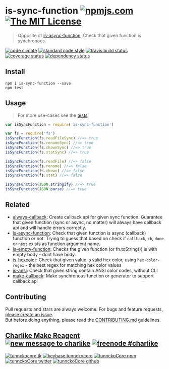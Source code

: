 # is-sync-function [![npmjs.com][npmjs-img]][npmjs-url] [![The MIT License][license-img]][license-url] 

> Opposite of [is-async-function](https://github.com/tunnckocore/is-async-function). Check that given function is synchronous.

[![code climate][codeclimate-img]][codeclimate-url] [![standard code style][standard-img]][standard-url] [![travis build status][travis-img]][travis-url] [![coverage status][coveralls-img]][coveralls-url] [![dependency status][david-img]][david-url]


## Install
```
npm i is-sync-function --save
npm test
```


## Usage
> For more use-cases see the [tests](./test.js)

```js
var isSyncFunction = require('is-sync-function')

var fs = require('fs')
isSyncFunction(fs.readFileSync) //=> true
isSyncFunction(fs.renameSync) //=> true
isSyncFunction(fs.chownSync) //=> true
isSyncFunction(fs.statSync) //=> true

isSyncFunction(fs.readFile) //=> false
isSyncFunction(fs.rename) //=> false
isSyncFunction(fs.chown) //=> false
isSyncFunction(fs.stat) //=> false

isSyncFunction(JSON.stringify) //=> true
isSyncFunction(JSON.parse) //=> true
```


## Related
- [always-callback](https://github.com/tunnckocore/always-callback): Create callback api for given sync function. Guarantee that given function (sync or async, no matter) will always have callback api and will handle errors correctly.
- [is-async-function](https://github.com/tunnckocore/is-async-function): Check that given function is async (callback) function or not. Trying to guess that based on check if `callback`, `cb`, `done` or `next` exists as function argument name.
- [is-empty-function](https://github.com/tunnckoCore/is-empty-function): Checks the given function (or fn.toString()) is with empty body - dont have body.
- [is-hexcolor](https://github.com/tunnckocore/is-hexcolor): Check that given value is valid hex color, using `hex-color-regex` - the best regex for matching hex color values
- [is-ansi](https://github.com/tunnckocore/is-ansi): Check that given string contain ANSI color codes, without CLI
- [make-callback](https://github.com/tunnckocore/make-callback): Make synchronous function or generator to support callback api


## Contributing

Pull requests and stars are always welcome. For bugs and feature requests, [please create an issue](https://github.com/tunnckoCore/is-sync-function/issues/new).  
But before doing anything, please read the [CONTRIBUTING.md](./CONTRIBUTING.md) guidelines.


## [Charlike Make Reagent](http://j.mp/1stW47C) [![new message to charlike][new-message-img]][new-message-url] [![freenode #charlike][freenode-img]][freenode-url]

[![tunnckocore.tk][author-www-img]][author-www-url] [![keybase tunnckocore][keybase-img]][keybase-url] [![tunnckoCore npm][author-npm-img]][author-npm-url] [![tunnckoCore twitter][author-twitter-img]][author-twitter-url] [![tunnckoCore github][author-github-img]][author-github-url]


[npmjs-url]: https://www.npmjs.com/package/is-sync-function
[npmjs-img]: https://img.shields.io/npm/v/is-sync-function.svg?label=is-sync-function

[license-url]: https://github.com/tunnckoCore/is-sync-function/blob/master/LICENSE.md
[license-img]: https://img.shields.io/badge/license-MIT-blue.svg


[codeclimate-url]: https://codeclimate.com/github/tunnckoCore/is-sync-function
[codeclimate-img]: https://img.shields.io/codeclimate/github/tunnckoCore/is-sync-function.svg

[travis-url]: https://travis-ci.org/tunnckoCore/is-sync-function
[travis-img]: https://img.shields.io/travis/tunnckoCore/is-sync-function.svg

[coveralls-url]: https://coveralls.io/r/tunnckoCore/is-sync-function
[coveralls-img]: https://img.shields.io/coveralls/tunnckoCore/is-sync-function.svg

[david-url]: https://david-dm.org/tunnckoCore/is-sync-function
[david-img]: https://img.shields.io/david/tunnckoCore/is-sync-function.svg

[standard-url]: https://github.com/feross/standard
[standard-img]: https://img.shields.io/badge/code%20style-standard-brightgreen.svg


[author-www-url]: http://www.tunnckocore.tk
[author-www-img]: https://img.shields.io/badge/www-tunnckocore.tk-fe7d37.svg

[keybase-url]: https://keybase.io/tunnckocore
[keybase-img]: https://img.shields.io/badge/keybase-tunnckocore-8a7967.svg

[author-npm-url]: https://www.npmjs.com/~tunnckocore
[author-npm-img]: https://img.shields.io/badge/npm-~tunnckocore-cb3837.svg

[author-twitter-url]: https://twitter.com/tunnckoCore
[author-twitter-img]: https://img.shields.io/badge/twitter-@tunnckoCore-55acee.svg

[author-github-url]: https://github.com/tunnckoCore
[author-github-img]: https://img.shields.io/badge/github-@tunnckoCore-4183c4.svg

[freenode-url]: http://webchat.freenode.net/?channels=charlike
[freenode-img]: https://img.shields.io/badge/freenode-%23charlike-5654a4.svg

[new-message-url]: https://github.com/tunnckoCore/messages
[new-message-img]: https://img.shields.io/badge/send%20me-message-green.svg
